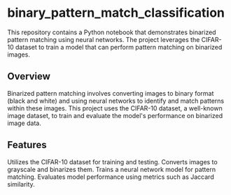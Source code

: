 # binary_pattern_match_classification

This repository contains a Python notebook that demonstrates binarized pattern matching using neural networks. The project leverages the CIFAR-10 dataset to train a model that can perform pattern matching on binarized images.

## Overview

Binarized pattern matching involves converting images to binary format (black and white) and using neural networks to identify and match patterns within these images. This project uses the CIFAR-10 dataset, a well-known image dataset, to train and evaluate the model's performance on binarized image data.

## Features

Utilizes the CIFAR-10 dataset for training and testing.
Converts images to grayscale and binarizes them.
Trains a neural network model for pattern matching.
Evaluates model performance using metrics such as Jaccard similarity.
